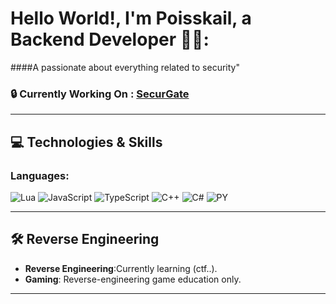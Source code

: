 # Hello World!, I'm Poisskail, a Backend Developer 👋🏼:
####A passionate about everything related to security"

### 🔒 Currently Working On : [SecurGate](https://discord.gg/KXQgtnG4)  

---

## 💻 Technologies & Skills

### Languages:
![Lua](https://img.shields.io/badge/Lua-2C2D72?style=for-the-badge&logo=lua&logoColor=white)
![JavaScript](https://img.shields.io/badge/JavaScript-F7DF1E?style=for-the-badge&logo=javascript&logoColor=black)
![TypeScript](https://img.shields.io/badge/TypeScript-3178C6?style=for-the-badge&logo=typescript&logoColor=white)
![C++](https://img.shields.io/badge/C++-00599C?style=for-the-badge&logo=cplusplus&logoColor=white)
![C#](https://img.shields.io/badge/C%23-239120?style=for-the-badge&logo=csharp&logoColor=white)
![PY](https://img.shields.io/badge/python-3670A0?style=for-the-badge&logo=python&logoColor=ffdd54)

---

## 🛠 Reverse Engineering

- **Reverse Engineering**:Currently learning (ctf..).
- **Gaming**: Reverse-engineering game education only.


---


